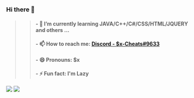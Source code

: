 ### Hi there 👋

> >#### - 🌱 I’m currently learning JAVA/C++/C#/CSS/HTML/JQUERY and others ...
> > #### - 📫 How to reach me: [Discord - $x-Cheats#9633]()
> >#### - 😄 Pronouns: $x
> >#### - ⚡ Fun fact: I'm Lazy


<img src ="https://github-readme-stats.vercel.app/api?username=Sx-Cheats&&show_icons=true&title_color=00B4E8&icon_color=00B4E8&text_color=FFDC00&bg_color=151519">
<a href="https://github.com/Sx-Cheats">
<img src="https://c.tenor.com/_DOBjnGspYAAAAAC/code-coding.gif">
  </a>
